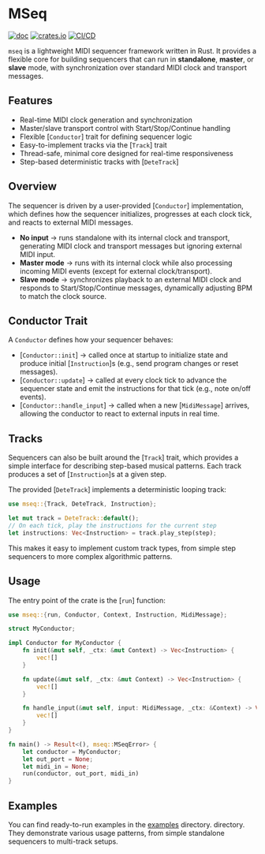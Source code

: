 # MSeq

[![doc](https://docs.rs/mseq/badge.svg)](https://docs.rs/mseq) [![crates.io](https://img.shields.io/crates/v/mseq.svg)](https://crates.io/crates/mseq) [![CI/CD](https://github.com/MF-Room/mseq/actions/workflows/rust.yml/badge.svg)](https://github.com/MF-Room/mseq/actions/workflows/rust.yml)

`mseq` is a lightweight MIDI sequencer framework written in Rust. It provides a flexible core for building sequencers that can run in **standalone**, **master**, or **slave** mode, with synchronization over standard MIDI clock and transport messages.

## Features

- Real-time MIDI clock generation and synchronization  
- Master/slave transport control with Start/Stop/Continue handling  
- Flexible [`Conductor`] trait for defining sequencer logic  
- Easy-to-implement tracks via the [`Track`] trait  
- Thread-safe, minimal core designed for real-time responsiveness  
- Step-based deterministic tracks with [`DeteTrack`]  

## Overview

The sequencer is driven by a user-provided [`Conductor`] implementation, which defines how the sequencer initializes, progresses at each clock tick, and reacts to external MIDI messages.

- **No input** → runs standalone with its internal clock and transport, generating MIDI clock and transport messages but ignoring external MIDI input.  
- **Master mode** → runs with its internal clock while also processing incoming MIDI events (except for external clock/transport).  
- **Slave mode** → synchronizes playback to an external MIDI clock and responds to Start/Stop/Continue messages, dynamically adjusting BPM to match the clock source.  

## Conductor Trait

A `Conductor` defines how your sequencer behaves:

- [`Conductor::init`] → called once at startup to initialize state and produce initial [`Instruction`]s (e.g., send program changes or reset messages).  
- [`Conductor::update`] → called at every clock tick to advance the sequencer state and emit the instructions for that tick (e.g., note on/off events).  
- [`Conductor::handle_input`] → called when a new [`MidiMessage`] arrives, allowing the conductor to react to external inputs in real time.  

## Tracks

Sequencers can also be built around the [`Track`] trait, which provides a simple interface for describing step-based musical patterns. Each track produces a set of [`Instruction`]s at a given step.

The provided [`DeteTrack`] implements a deterministic looping track:

```rust
use mseq::{Track, DeteTrack, Instruction};

let mut track = DeteTrack::default();
// On each tick, play the instructions for the current step
let instructions: Vec<Instruction> = track.play_step(step);
```
This makes it easy to implement custom track types, from simple step sequencers to more complex algorithmic patterns.

## Usage
The entry point of the crate is the [`run`] function:

```rust
use mseq::{run, Conductor, Context, Instruction, MidiMessage};

struct MyConductor;

impl Conductor for MyConductor {
    fn init(&mut self, _ctx: &mut Context) -> Vec<Instruction> {
        vec![]
    }

    fn update(&mut self, _ctx: &mut Context) -> Vec<Instruction> {
        vec![]
    }

    fn handle_input(&mut self, input: MidiMessage, _ctx: &Context) -> Vec<Instruction> {
        vec![]
    }
}

fn main() -> Result<(), mseq::MSeqError> {
    let conductor = MyConductor;
    let out_port = None;
    let midi_in = None;
    run(conductor, out_port, midi_in)
}
```

## Examples
You can find ready-to-run examples in the [examples](https://github.com/MF-Room/mseq/tree/main/examples) directory. directory. They demonstrate various usage patterns, from simple standalone sequencers to multi-track setups.
